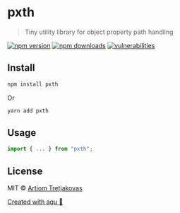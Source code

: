 # pxth

> Tiny utility library for object property path handling

[![npm version](https://img.shields.io/npm/v/pxth)](https://www.npmjs.com/package/pxth)
[![npm downloads](https://img.shields.io/npm/dw/pxth)](https://www.npmjs.com/package/pxth)
[![vulnerabilities](https://img.shields.io/snyk/vulnerabilities/npm/pxth)](https://www.npmjs.com/package/pxth)

## Install

```bash
npm install pxth
```

Or

```bash
yarn add pxth
```

## Usage

```js
import { ... } from "pxth";
```

## License

MIT © [Artiom Tretjakovas](https://github.com/ArtiomTr)

[Created with aqu 🌊](https://github.com/ArtiomTr/aqu#readme)
